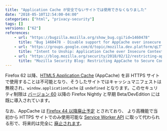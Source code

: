 ```yaml
---
title: "Application Cache が安全でないサイトでは使用できなくなりました"
date: "2018-05-10T12:54:00-04:00"
categories: ["html", "privacy-security"]
tags: []
versions: ["62"]
references:
    - url: "https://bugzilla.mozilla.org/show_bug.cgi?id=1460478"
      title: "Bug 1460478 - Disable support for AppCache over insecure contexts for stable"
    - url: "https://groups.google.com/d/topic/mozilla.dev.platform/qLTTpdzcDkw/discussion"
      title: "Intent to Unship: Application Cache over Insecure Contexts"
    - url: "https://blog.mozilla.org/security/2018/02/12/restricting-appcache-secure-contexts/"
      title: "Mozilla Security Blog: Restricting AppCache to Secure Contexts"
---
```

Firefox 62 以降、[HTML5 Application Cache](https://developer.mozilla.org/docs/Web/HTML/Using_the_application_cache) (AppCache) を非 HTTPS サイトで使用することは不可能となり、そうしたサイトではキャッシュマニフェストは無視され、`window.applicationCache` は `undefined` となります。このセキュリティ制限は [バージョン 60](https://www.fxsitecompat.dev/ja/docs/2018/support-for-application-cache-on-insecure-sites-has-been-deprecated/) 以降の Firefox Nightly と早期 Beta/DevEdition には既に導入されています。

なお、AppCache は [Firefox 44 以降廃止予定](https://www.fxsitecompat.dev/ja/docs/2015/application-cache-api-has-been-deprecated/) とされており、
より高機能で当初から HTTPS サイトでのみ使用可能な [Service Worker API](https://developer.mozilla.org/docs/Web/API/Service_Worker_API) に取って代わられる形で、将来的は完全に [廃止されます](https://www.fxsitecompat.dev/ja/docs/2016/application-cache-support-will-be-removed/)。
